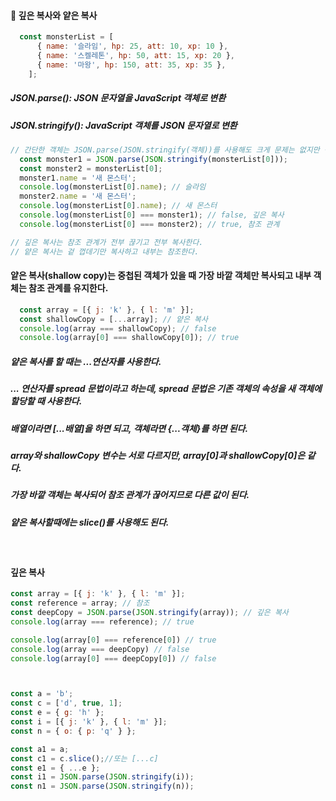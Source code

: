 #### 💭 깊은 복사와 얕은 복사

```javascript
  const monsterList = [
      { name: '슬라임', hp: 25, att: 10, xp: 10 },
      { name: '스켈레톤', hp: 50, att: 15, xp: 20 },
      { name: '마왕', hp: 150, att: 35, xp: 35 },
    ];
```
##### JSON.parse(): JSON 문자열을 JavaScript 객체로 변환
##### JSON.stringify(): JavaScript 객체를 JSON 문자열로 변환

```javascript
// 간단한 객체는 JSON.parse(JSON.stringify(객체))를 사용해도 크게 문제는 없지만 성능도 느리고 함수나 Math, Date 같은 객체를 복사할 수 없다는 단점이 있다. 따라서 실무에서는 lodash 같은 라이브러리(다른 사람이 미리 만들어 둔 코드)를 사용하곤 한다.
  const monster1 = JSON.parse(JSON.stringify(monsterList[0]));
  const monster2 = monsterList[0];
  monster1.name = '새 몬스터';
  console.log(monsterList[0].name); // 슬라임
  monster2.name = '새 몬스터';
  console.log(monsterList[0].name); // 새 몬스터
  console.log(monsterList[0] === monster1); // false, 깊은 복사
  console.log(monsterList[0] === monster2); // true, 참조 관계

// 깊은 복사는 참조 관계가 전부 끊기고 전부 복사한다.
// 얕은 복사는 겉 껍데기만 복사하고 내부는 참조한다.
```

#### 얕은 복사(shallow copy)는 중첩된 객체가 있을 때 가장 바깥 객체만 복사되고 내부 객체는 참조 관계를 유지한다.
```javascript
  const array = [{ j: 'k' }, { l: 'm' }];
  const shallowCopy = [...array]; // 얕은 복사
  console.log(array === shallowCopy); // false
  console.log(array[0] === shallowCopy[0]); // true
```
##### 얕은 복사를 할 때는 ...연산자를 사용한다. 
##### ... 연산자를 spread 문법이라고 하는데, spread 문법은 기존 객체의 속성을 새 객체에 할당할 때 사용한다.
##### 배열이라면 [...배열]을 하면 되고, 객체라면 {...객체}를 하면 된다.
##### array와 shallowCopy 변수는 서로 다르지만, array[0]과 shallowCopy[0]은 같다.
##### 가장 바깥 객체는 복사되어 참조 관계가 끊어지므로 다른 값이 된다.

##### 얕은 복사할때에는 slice()를 사용해도 된다.

<br>

#### 깊은 복사
```javascript
const array = [{ j: 'k' }, { l: 'm' }];
const reference = array; // 참조
const deepCopy = JSON.parse(JSON.stringify(array)); // 깊은 복사
console.log(array === reference); // true

console.log(array[0] === reference[0]) // true
console.log(array === deepCopy) // false
console.log(array[0] === deepCopy[0]) // false



const a = 'b';
const c = ['d', true, 1];
const e = { g: 'h' };
const i = [{ j: 'k' }, { l: 'm' }];
const n = { o: { p: 'q' } };

const a1 = a;
const c1 = c.slice();//또는 [...c]
const e1 = { ...e };
const i1 = JSON.parse(JSON.stringify(i));
const n1 = JSON.parse(JSON.stringify(n));
```
